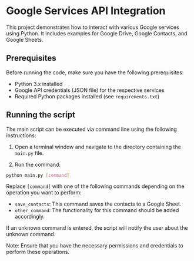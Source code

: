 # Google Services API Integration

This project demonstrates how to interact with various Google services using Python. It includes examples for Google
Drive, Google Contacts, and Google Sheets.

## Prerequisites

Before running the code, make sure you have the following prerequisites:

- Python 3.x installed
- Google API credentials (JSON file) for the respective services
- Required Python packages installed (see `requirements.txt`)

## Running the script

The main script can be executed via command line using the following instructions:

1. Open a terminal window and navigate to the directory containing the `main.py` file.

2. Run the command:

```bash
python main.py [command]
```

Replace `[command]` with one of the following commands depending on the operation you want to perform:

- `save_contacts`: This command saves the contacts to a Google Sheet.
- `other_command`: The functionality for this command should be added accordingly.

If an unknown command is entered, the script will notify the user about the unknown command.

Note: Ensure that you have the necessary permissions and credentials to perform these operations.
